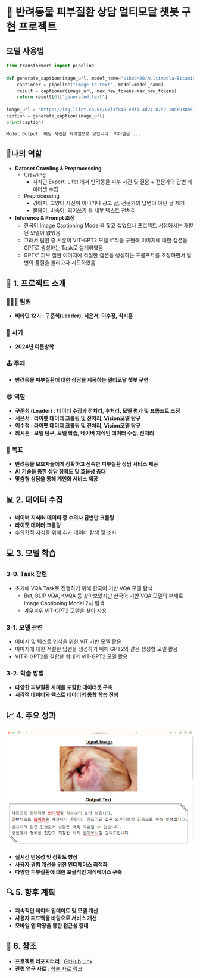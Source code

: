 # 🐾 반려동물 피부질환 상담 멀티모달 챗봇 구현 프로젝트

## 모델 사용법
```python
from transformers import pipeline

def generate_caption(image_url, model_name="sihoon00/multimodla-Bitamin", max_new_tokens=150):
    captioner = pipeline("image-to-text", model=model_name)
    result = captioner(image_url, max_new_tokens=max_new_tokens)
    return result[0]["generated_text"]

image_url = 'https://img.lifet.co.kr/07f3f846-edf1-4d24-87e2-10d6930b5794'
caption = generate_caption(image_url)
print(caption)
```
```java
Model Output: 해당 사진은 외이염으로 보입니다. 외이염은 ...
```
## 🏅나의 역할
- **Dataset Crawling & Preprocessing**
  - Crawling
      - 지식인 Expert, Lifet 에서 반려동물 피부 사진 및 질문 + 전문가의 답변 데이터셋 수집
  - Preprocessing
      - 강아지, 고양이 사진이 아니거나 광고 글, 전문가의 답변이 아닌 글 제거
      - 불용어, 비속어, 띄어쓰기 등 세부 텍스트 전처리
- **Inference & Prompt 조정**
    - 한국어 Image Captioning Model을 찾고 싶었으나 프로젝트 시점에서는 개발된 모델이 없었음
    - 그래서 팀원 중 시훈이 VIT-GPT2 모델 로직을 구현해 이미지에 대한 캡션을 GPT로 생성하는 Task로 설계하였음
    - GPT로 피부 질환 이미지에 적절한 캡션을 생성하는 프롬프트를 조정하면서 답변의 품질을 올리고자 시도하였음
    
## 🎯 1. 프로젝트 소개
### 🧑‍🤝‍🧑 **팀원**
- **비타민 12기 : 구준회(Leader), 서은서, 이수정, 최시훈**
 
### 📅 **시기**
- **2024년 여름방학**

### 🕹️ **주제**
- **반려동물 피부질환에 대한 상담을 제공하는 멀티모달 챗봇 구현**

### 😄 **역할**
- **구준회 (Leader)** : **데이터 수집과 전처리, 후처리, 모델 평가 및 프롬프트 조정** 
- **서은서** : **라이펫 데이터 크롤링 및 전처리, Vision모델 탐구**
- **이수정** : **라이펫 데이터 크롤링 및 전처리, Vision모델 탐구**
- **최시훈** : **모델 탐구, 모델 학습, 네이버 지식인 데이터 수집, 전처리**

### 🎯 **목표**
- **반려동물 보호자들에게 정확하고 신속한 피부질환 상담 서비스 제공**
- **AI 기술을 통한 상담 정확도 및 효율성 증대**
- **맞춤형 상담을 통해 개인화 서비스 제공**

## 📊 2. 데이터 수집
- **네이버 지식iN 데이터 중 수의사 답변만 크롤링**
- **라이펫 데이터 크롤링**
- 수의학적 지식을 위해 추가 데이터 탐색 및 조사

## 💻 3. 모델 학습
### 3-0. Task 관련
- 초기에 VQA Task로 진행하기 위해 한국어 기반 VQA 모델 탐색
  - But, BLIP VQA, KVQA 등 찾아보았지만 한국어 기반 VQA 모델의 부재로 Image Captioning Model 2차 탐색
  - 겨우겨우 VIT-GPT2 모델을 찾아 사용
    
### 3-1. 모델 관련
- 이미지 및 텍스트 인식을 위한 ViT 기반 모델 활용
- 이미지에 대한 적절한 답변을 생성하기 위해 GPT2와 같은 생성형 모델 활용
- VIT와 GPT2를 결합한 형태의 VIT-GPT2 모델 활용

### 3-2. 학습 방법
- **다양한 피부질환 사례를 포함한 데이터셋 구축**
- **시각적 데이터와 텍스트 데이터의 통합 학습 진행**

## 📈 4. 주요 성과
<img src="VET_외이염.png" alt="Inference_외이염" width="600"/>

- **실시간 반응성 및 정확도 향상**
- **사용자 경험 개선을 위한 인터페이스 최적화**
- **다양한 피부질환에 대한 포괄적인 지식베이스 구축**

## 🔍 5. 향후 계획  
- **지속적인 데이터 업데이트 및 모델 개선**
- **사용자 피드백을 바탕으로 서비스 개선**
- **모바일 앱 확장을 통한 접근성 증대**

## 🧹 6. 참조
- **프로젝트 리포지터리** : [GitHub Link](https://ankur3107.github.io/blogs/the-illustrated-image-captioning-using-transformers/)
- **관련 연구 자료** : [학술 자료 링크](#)
